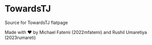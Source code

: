 # TowardsTJ

Source for TowardsTJ flatpage

Made with :heart: by Michael Fatemi (2022mfatemi) and Rushil Umaretiya (2023rumareti)
